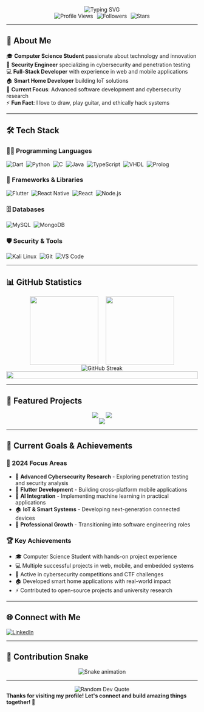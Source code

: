 <div style="display: flex; justify-content: center; align-items: center;">
  <img src="https://readme-typing-svg.herokuapp.com?font=Fira+Code&size=32&duration=2800&pause=2000&color=A9FEF7&center=true&vCenter=true&width=940&lines=Hey+there!+I'm+Sebastian+Olaru+%F0%9F%91%8B;Computer+Science+Student+%F0%9F%8E%93;Security+Engineer+%F0%9F%94%90;Full-Stack+Developer+%F0%9F%92%BB;Smart+Home+%26+IoT+Developer+%F0%9F%8F%A0" alt="Typing SVG" />
</div>

<div style="display: flex; justify-content: center; align-items: center; gap: 10px; flex-wrap: wrap;">
  <img src="https://komarev.com/ghpvc/?username=sebastianolaru3008&color=blueviolet&style=flat-square&label=Profile+Views" alt="Profile Views" />
  <img src="https://img.shields.io/github/followers/sebastianolaru3008?label=Followers&style=flat-square&color=blue" alt="Followers" />
  <img src="https://img.shields.io/github/stars/sebastianolaru3008?label=Stars&style=flat-square&color=yellow" alt="Stars" />
</div>

---

## 🚀 About Me

🎓 **Computer Science Student** passionate about technology and innovation  
🔐 **Security Engineer** specializing in cybersecurity and penetration testing  
💻 **Full-Stack Developer** with experience in web and mobile applications  
🏠 **Smart Home Developer** building IoT solutions  
🎯 **Current Focus**: Advanced software development and cybersecurity research  
⚡ **Fun Fact**: I love to draw, play guitar, and ethically hack systems

---

## 🛠️ Tech Stack

### 👨‍💻 Programming Languages

<div style="display: flex; justify-content: flex-start; align-items: center; gap: 8px; flex-wrap: wrap;">
  <img src="https://img.shields.io/badge/Dart-0175C2?style=for-the-badge&logo=dart&logoColor=white" alt="Dart" />
  <img src="https://img.shields.io/badge/Python-3776AB?style=for-the-badge&logo=python&logoColor=white" alt="Python" />
  <img src="https://img.shields.io/badge/C-00599C?style=for-the-badge&logo=c&logoColor=white" alt="C" />
  <img src="https://img.shields.io/badge/Java-ED8B00?style=for-the-badge&logo=openjdk&logoColor=white" alt="Java" />
  <img src="https://img.shields.io/badge/TypeScript-007ACC?style=for-the-badge&logo=typescript&logoColor=white" alt="TypeScript" />
  <img src="https://img.shields.io/badge/VHDL-FF6C37?style=for-the-badge&logo=xilinx&logoColor=white" alt="VHDL" />
  <img src="https://img.shields.io/badge/Prolog-74283C?style=for-the-badge&logo=swi-prolog&logoColor=white" alt="Prolog" />
</div>

### 🚀 Frameworks & Libraries

<div style="display: flex; justify-content: flex-start; align-items: center; gap: 8px; flex-wrap: wrap;">
  <img src="https://img.shields.io/badge/Flutter-02569B?style=for-the-badge&logo=flutter&logoColor=white" alt="Flutter" />
  <img src="https://img.shields.io/badge/React_Native-20232A?style=for-the-badge&logo=react&logoColor=61DAFB" alt="React Native" />
  <img src="https://img.shields.io/badge/React-20232A?style=for-the-badge&logo=react&logoColor=61DAFB" alt="React" />
  <img src="https://img.shields.io/badge/Node.js-43853D?style=for-the-badge&logo=node.js&logoColor=white" alt="Node.js" />
</div>

### 🗄️ Databases

<div style="display: flex; justify-content: flex-start; align-items: center; gap: 8px; flex-wrap: wrap;">
  <img src="https://img.shields.io/badge/MySQL-00000F?style=for-the-badge&logo=mysql&logoColor=white" alt="MySQL" />
  <img src="https://img.shields.io/badge/MongoDB-4EA94B?style=for-the-badge&logo=mongodb&logoColor=white" alt="MongoDB" />
</div>

### 🛡️ Security & Tools

<div style="display: flex; justify-content: flex-start; align-items: center; gap: 8px; flex-wrap: wrap;">
  <img src="https://img.shields.io/badge/Kali_Linux-557C94?style=for-the-badge&logo=kali-linux&logoColor=white" alt="Kali Linux" />
  <img src="https://img.shields.io/badge/Git-F05032?style=for-the-badge&logo=git&logoColor=white" alt="Git" />
  <img src="https://img.shields.io/badge/Visual_Studio_Code-0078D4?style=for-the-badge&logo=visual%20studio%20code&logoColor=white" alt="VS Code" />
</div>

---

## 📊 GitHub Statistics

<div style="display: flex; justify-content: center; align-items: center; gap: 20px; flex-wrap: wrap;">
  <img height="180em" src="https://github-readme-stats.vercel.app/api?username=sebastianolaru3008&show_icons=true&theme=radical&include_all_commits=true&count_private=true"/>
  <img height="180em" src="https://github-readme-stats.vercel.app/api/top-langs/?username=sebastianolaru3008&layout=compact&langs_count=7&theme=radical"/>
</div>

<div style="display: flex; justify-content: center; align-items: center;">
  <img src="https://github-readme-streak-stats.herokuapp.com/?user=sebastianolaru3008&theme=radical" alt="GitHub Streak" />
</div>

<div style="display: flex; justify-content: center; align-items: center;">
  <img src="https://github-readme-activity-graph.vercel.app/graph?username=sebastianolaru3008&theme=react-dark&bg_color=20232a&hide_border=true" width="100%"/>
</div>

---

## 💼 Featured Projects

<div style="display: flex; justify-content: center; align-items: center; gap: 20px; flex-wrap: wrap;">
  <a href="https://github.com/sebastianolaru3008/dome-smart-home-app">
    <img src="https://github-readme-stats.vercel.app/api/pin/?username=sebastianolaru3008&repo=dome-smart-home-app&theme=radical" />
  </a>
  <a href="https://github.com/sebastianolaru3008/VGA-Graphics-Card-VHDL">
    <img src="https://github-readme-stats.vercel.app/api/pin/?username=sebastianolaru3008&repo=VGA-Graphics-Card-VHDL&theme=radical" />
  </a>
</div>

<div style="display: flex; justify-content: center; align-items: center;">
  <a href="https://github.com/sebastianolaru3008/dot-splt">
    <img src="https://github-readme-stats.vercel.app/api/pin/?username=sebastianolaru3008&repo=dot-splt&theme=radical" />
  </a>
</div>

---

## 🌟 Current Goals & Achievements

### 🎯 2024 Focus Areas
- 🔬 **Advanced Cybersecurity Research** - Exploring penetration testing and security analysis
- 📱 **Flutter Development** - Building cross-platform mobile applications
- 🤖 **AI Integration** - Implementing machine learning in practical applications
- 🏠 **IoT & Smart Systems** - Developing next-generation connected devices
- 💼 **Professional Growth** - Transitioning into software engineering roles

### 🏆 Key Achievements
- 🎓 Computer Science Student with hands-on project experience
- 💻 Multiple successful projects in web, mobile, and embedded systems
- 🔐 Active in cybersecurity competitions and CTF challenges
- 🏠 Developed smart home applications with real-world impact
- ⚡ Contributed to open-source projects and university research

---

## 🌐 Connect with Me

<div style="display: flex; justify-content: flex-start; align-items: center; gap: 10px; flex-wrap: wrap;">
  <!-- <a href="https://sebastianolaru3008.github.io/">
    <img src="https://img.shields.io/badge/Portfolio-FF5722?style=for-the-badge&logo=firefox&logoColor=white" alt="Portfolio" />
  </a> -->
  <a href="https://www.linkedin.com/in/sebastian-olaru/">
    <img src="https://img.shields.io/badge/LinkedIn-0077B5?style=for-the-badge&logo=linkedin&logoColor=white" alt="LinkedIn" />
  </a>
</div>

---

## 🐍 Contribution Snake
<div style="display: flex; justify-content: center; align-items: center;">
  <img src="https://raw.githubusercontent.com/sebastianolaru3008/sebastianolaru3008/output/github-contribution-grid-snake.svg" alt="Snake animation" />
</div>

---

<div style="display: flex; justify-content: center; align-items: center;">
  <img src="https://quotes-github-readme.vercel.app/api?type=horizontal&theme=radical" alt="Random Dev Quote" />
</div>

<div style="display: flex; justify-content: center; align-items: center;">
  <strong>Thanks for visiting my profile! Let's connect and build amazing things together! 🚀</strong>
</div>